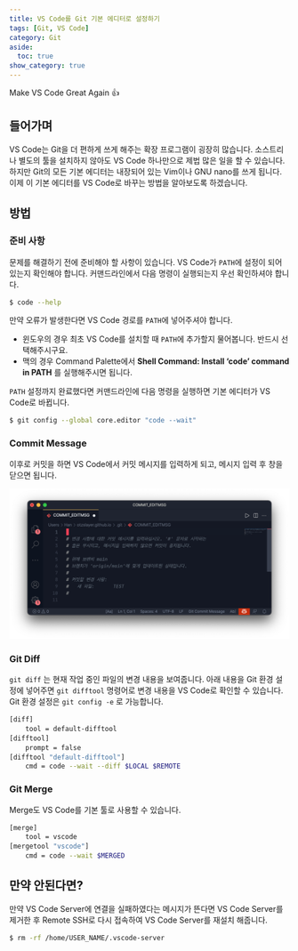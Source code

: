 ```yaml
---
title: VS Code를 Git 기본 에디터로 설정하기
tags: [Git, VS Code]
category: Git
aside:
  toc: true
show_category: true
---
```


Make VS Code Great Again 👍

<!--more-->

## 들어가며

VS Code는 Git을 더 편하게 쓰게 해주는 확장 프로그램이 굉장히 많습니다. 소스트리나 별도의 툴을 설치하지 않아도 VS Code 하나만으로 제법 많은 일을 할 수 있습니다. 하지만 Git의 모든 기본 에디터는 내장되어 있는 Vim이나 GNU nano를 쓰게 됩니다. 이제 이 기본 에디터를 VS Code로 바꾸는 방법을 알아보도록 하겠습니다.

## 방법

### 준비 사항

문제를 해결하기 전에 준비해야 할 사항이 있습니다. VS Code가 `PATH`에 설정이 되어 있는지 확인해야 합니다. 커맨드라인에서 다음 명령이 실행되는지 우선 확인하셔야 합니다.

```bash
$ code --help
```

만약 오류가 발생한다면 VS Code 경로를 `PATH`에 넣어주셔야 합니다.

- 윈도우의 경우 최초 VS Code를 설치할 때 `PATH`에 추가할지 물어봅니다. 반드시 선택해주시구요.
- 맥의 경우 Command Palette에서 **Shell Command: Install ‘code’ command in PATH** 를 실행해주시면 됩니다.

`PATH` 설정까지 완료했다면 커맨드라인에 다음 명령을 실행하면 기본 에디터가 VS Code로 바뀝니다.

```bash
$ git config --global core.editor "code --wait"
```

### Commit Message

이후로 커밋을 하면 VS Code에서 커밋 메시지를 입력하게 되고, 메시지 입력 후 창을 닫으면 됩니다.

![Git commit message](/assets/images/2021-11-12-make-vscode-default-git-editor/git-commit-msg.png)

### Git Diff

`git diff` 는 현재 작업 중인 파일의 변경 내용을 보여줍니다. 아래 내용을 Git 환경 설정에 넣어주면 `git difftool` 명령어로 변경 내용을 VS Code로 확인할 수 있습니다. Git 환경 설정은 `git config -e` 로 가능합니다.

```bash
[diff]
	tool = default-difftool
[difftool]
	prompt = false
[difftool "default-difftool"]
	cmd = code --wait --diff $LOCAL $REMOTE
```

### Git Merge

Merge도 VS Code를 기본 툴로 사용할 수 있습니다.

```bash
[merge]
    tool = vscode
[mergetool "vscode"]
    cmd = code --wait $MERGED
```

## 만약 안된다면?

만약 VS Code Server에 연결을 실패하였다는 메시지가 뜬다면 VS Code Server를 제거한 후 Remote SSH로 다시 접속하여 VS Code Server를 재설치 해줍니다.

```bash
$ rm -rf /home/USER_NAME/.vscode-server
```